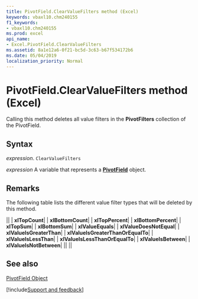 ```yaml
---
title: PivotField.ClearValueFilters method (Excel)
keywords: vbaxl10.chm240155
f1_keywords:
- vbaxl10.chm240155
ms.prod: excel
api_name:
- Excel.PivotField.ClearValueFilters
ms.assetid: 8a1e12a6-0f21-bc5d-3c63-b67f534172b6
ms.date: 05/04/2019
localization_priority: Normal
---
```



# PivotField.ClearValueFilters method (Excel)

Calling this method deletes all value filters in the  **PivotFilters** collection of the PivotField.


## Syntax

_expression_. `ClearValueFilters`

_expression_ A variable that represents a **[PivotField](Excel.PivotField.md)** object.


## Remarks

The following table lists the different value filter types that will be deleted by this method.



||
| **xlTopCount**|
| **xlBottomCount**|
| **xlTopPercent**|
| **xlBottomPercent**|
| **xlTopSum**|
| **xlBottomSum**|
| **xlValueEquals**|
| **xlValueDoesNotEqual**|
| **xlValueIsGreaterThan**|
| **xlValueIsGreaterThanOrEqualTo**|
| **xlValueIsLessThan**|
| **xlValueIsLessThanOrEqualTo**|
| **xlValueIsBetween**|
| **xlValueIsNotBetween**|
||
||

## See also


[PivotField Object](Excel.PivotField.md)

[!include[Support and feedback](~/includes/feedback-boilerplate.md)]